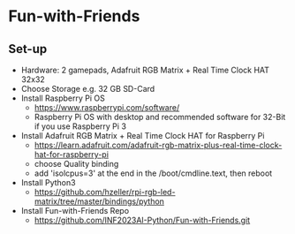 # Fun-with-Friends

## Set-up
+ Hardware: 2 gamepads, Adafruit RGB Matrix + Real Time Clock HAT 32x32
+ Choose Storage e.g. 32 GB SD-Card
+ Install Raspberry Pi OS
  + https://www.raspberrypi.com/software/
  + Raspberry Pi OS with desktop and recommended software for 32-Bit if you use Raspberry Pi 3
+ Install Adafruit RGB Matrix + Real Time Clock HAT for Raspberry Pi
  + https://learn.adafruit.com/adafruit-rgb-matrix-plus-real-time-clock-hat-for-raspberry-pi
  + choose Quality binding
  + add 'isolcpus=3' at the end in the /boot/cmdline.text, then reboot
+ Install Python3
  + https://github.com/hzeller/rpi-rgb-led-matrix/tree/master/bindings/python
+ Install Fun-with-Friends Repo
  + https://github.com/INF2023AI-Python/Fun-with-Friends.git
